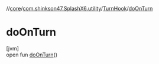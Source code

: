 //[core](../../../index.md)/[com.shinkson47.SplashX6.utility](../index.md)/[TurnHook](index.md)/[doOnTurn](do-on-turn.md)

# doOnTurn

[jvm]\
open fun [doOnTurn](do-on-turn.md)()
